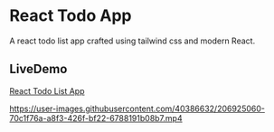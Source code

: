 # React Todo App

A react todo list app crafted using tailwind css and modern React.

## LiveDemo
  [React Todo List App](http://todo-list-flame-pi.vercel.app/)




https://user-images.githubusercontent.com/40386632/206925060-70c1f76a-a8f3-426f-bf22-6788191b08b7.mp4

